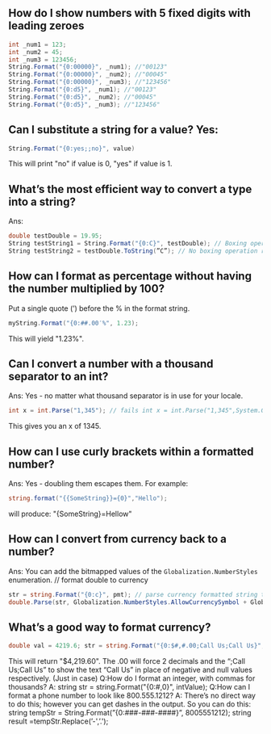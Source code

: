 
## How do I show numbers with 5 fixed digits with leading zeroes 
```csharp 
int _num1 = 123; 
int _num2 = 45; 
int _num3 = 123456; 
String.Format("{0:00000}", _num1); //"00123" 
String.Format("{0:00000}", _num2); //"00045" 
String.Format("{0:00000}", _num3); //"123456" 
String.Format("{0:d5}", _num1); //"00123" 
String.Format("{0:d5}", _num2); //"00045" 
String.Format("{0:d5}", _num3); //"123456" 
```
## Can I substitute a string for a value?  Yes: 
```csharp
String.Format("{0:yes;;no}", value)
```
This will print "no" if value is 0, "yes" if value is 1. 
 ## What’s the most efficient way to convert a type into a string? 
 Ans: 
 ```csharp
 double testDouble = 19.95; 
 String testString1 = String.Format("{0:C}", testDouble); // Boxing operation required. 
 String testString2 = testDouble.ToString(”C”); // No boxing operation required. 
 ```
## How can I format as percentage without having the number multiplied by 100? 
  
 Put a single quote (’) before the % in the format string. 
 ```csharp
 myString.Format("{0:##.00′%", 1.23); 
 ```
 This will yield "1.23%". 
 
 ## Can I convert a number with a thousand separator to an int? 
 Ans: Yes - no matter what thousand separator is in use for your locale. 
 ```csharp
 int x = int.Parse("1,345"); // fails int x = int.Parse("1,345",System.Globalization.NumberStyles.AllowThousands) 
 ```
 This gives you an x of 1345. 
 ## How can I use curly brackets within a formatted number? 
 Ans: Yes - doubling them escapes them. 
 For example: 
 ```csharp
 string.format("{{SomeString}}={0}","Hello"); 
 ```
 will produce: "{SomeString}=Hellow" 
 ## How can I convert from currency back to a number? 
 
 Ans: You can add the bitmapped values of the `Globalization.NumberStyles` enumeration. // format double to currency 
 ```csharp
 str = string.Format("{0:c}", pmt); // parse currency formatted string to double 
 double.Parse(str, Globalization.NumberStyles.AllowCurrencySymbol + Globalization.NumberStyles.AllowDecimalPoint + Globalization.NumberStyles.AllowThousands); 
 ```
 ## What’s a good way to format currency? 
```csharp
double val = 4219.6; str = string.Format("{0:$#,#.00;Call Us;Call Us}", val);
```
 This will return "$4,219.60". The .00 will force 2 decimals and the “;Call Us;Call Us” to show the text “Call Us” in place of negative and null values respectively. (Just in case) 
 Q:How do I format an integer, with commas for thousands? 
 A: string str = string.Format("{0:#,0}", intValue); 
 Q:How can I format a phone number to look like 800.555.1212? 
 A: There’s no direct way to do this; however you can get dashes in the output. 
 So you can do this: string tempStr = String.Format(”{0:###-###-####}”, 8005551212); string result =tempStr.Replace(’-',’.');
<!--stackedit_data:
eyJoaXN0b3J5IjpbMTA0MTY0NzE0OSw1MDIwOTYyMzEsLTgzNT
c3MTE5MiwtNTUyOTkzNDI2LDE1NTMxNjA2ODAsNjY4MTkwMDQ5
LDEyMDMwNDY5NDYsMTQwNzUxNzMxNSwtMzg0MTA1MDEzLC0zMT
U2NDg1ODgsLTgwMDU2MTkzMCwtMTcyNDIzMzM3NiwtMTU2NTcx
Mzk4MywtMjA2NjY1NTQ3NSwtOTM4NTE2MjM4LC0zMzI0NTUzNj
NdfQ==
-->